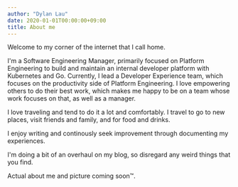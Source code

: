 ```yaml
---
author: "Dylan Lau"
date: 2020-01-01T00:00:00+09:00
title: About me
---
```


Welcome to my corner of the internet that I call home.

I'm a Software Engineering Manager, primarily focused on Platform Engineering to build and maintain an internal developer platform with Kubernetes and Go. Currently, I lead a Developer Experience team, which focuses on the productivity side of Platform Engineering. I love empowering others to do their best work, which makes me happy to be on a team whose work focuses on that, as well as a manager.

I love traveling and tend to do it a lot and comfortably. I travel to go to new places, visit friends and family, and for food and drinks.

I enjoy writing and continously seek improvement through documenting my experiences.

I'm doing a bit of an overhaul on my blog, so disregard any weird things that you find.

Actual about me and picture coming soon&trade;.

